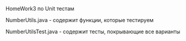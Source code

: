 HomeWork3 по Unit тестам

NumberUtils.java - содержит функции, которые тестируем

NumberUtilsTest.java - содержит тесты, покрывающие все варианты

